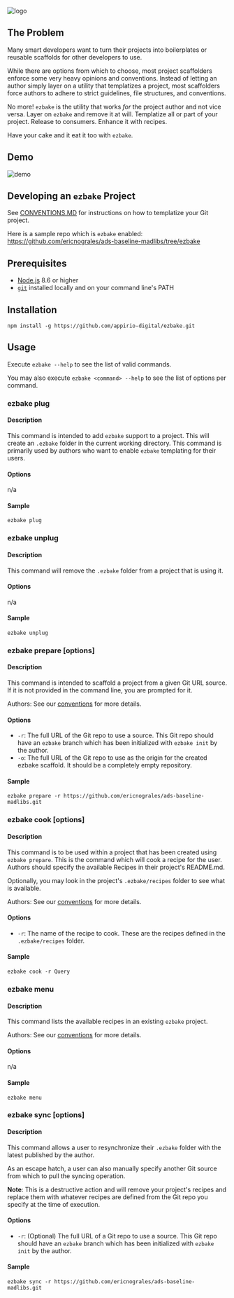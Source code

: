 ![logo](https://github.com/appirio-digital/ezbake/blob/master/ezbake-logo.png)

## The Problem

Many smart developers want to turn their projects into boilerplates or reusable scaffolds for other developers to use.  

While there are options from which to choose, most project scaffolders enforce some very heavy opinions and conventions. Instead of letting an author simply layer on a utility that templatizes a project, most scaffolders force authors to adhere to strict guidelines, file structures, and conventions.

No more! `ezbake` is the utility that works _for_ the project author and not vice versa. Layer on `ezbake` and remove it at will.  Templatize all or part of your project.  Release to consumers.  Enhance it with recipes.

Have your cake and it eat it too with `ezbake`.

## Demo

![demo](https://github.com/appirio-digital/ezbake/blob/master/ezbake-demo.gif)

## Developing an `ezbake` Project

See [CONVENTIONS.MD](https://github.com/appirio-digital/ezbake/blob/master/CONVENTIONS.md) for instructions on how to templatize your Git project.

Here is a sample repo which is `ezbake` enabled: https://github.com/ericnograles/ads-baseline-madlibs/tree/ezbake

## Prerequisites

* [Node.js](https://nodejs.org) 8.6 or higher
* [`git`](https://git-scm.com/) installed locally and on your command line's PATH

## Installation

`npm install -g https://github.com/appirio-digital/ezbake.git`

## Usage

Execute `ezbake --help` to see the list of valid commands.

You may also execute `ezbake <command> --help` to see the list of options per command.

### ezbake plug

#### Description

This command is intended to add `ezbake` support to a project. This will create an `.ezbake` folder in the current working directory.  This command is primarily used by authors who want to enable `ezbake` templating for their users.

#### Options

n/a

#### Sample

`ezbake plug`

### ezbake unplug

#### Description

This command will remove the `.ezbake` folder from a project that is using it.

#### Options

n/a

#### Sample

`ezbake unplug`

### ezbake prepare [options]

#### Description

This command is intended to scaffold a project from a given Git URL source.  If it is not provided in the command line, you are prompted for it.

Authors: See our [conventions](https://github.com/appirio-digital/ezbake/blob/master/CONVENTIONS.md) for more details.

#### Options

* `-r`: The full URL of the Git repo to use a source. This Git repo should have an `ezbake` branch which has been initialized with `ezbake init` by the author.
* `-o`: The full URL of the Git repo to use as the origin for the created ezbake scaffold. It should be a completely empty repository.

#### Sample

`ezbake prepare -r https://github.com/ericnograles/ads-baseline-madlibs.git`

### ezbake cook [options]

#### Description

This command is to be used within a project that has been created using `ezbake prepare`.  This is the command which will cook a recipe for the user.  Authors should specify the available Recipes in their project's README.md.

Optionally, you may look in the project's `.ezbake/recipes` folder to see what is available.

Authors: See our [conventions](https://github.com/appirio-digital/ezbake/blob/master/CONVENTIONS.md) for more details.

#### Options

* `-r`: The name of the recipe to cook. These are the recipes defined in the `.ezbake/recipes` folder.

#### Sample

`ezbake cook -r Query`

### ezbake menu

#### Description

This command lists the available recipes in an existing `ezbake` project.

Authors: See our [conventions](https://github.com/appirio-digital/ezbake/blob/master/CONVENTIONS.md) for more details.

#### Options

n/a

#### Sample

`ezbake menu`

### ezbake sync [options]

#### Description

This command allows a user to resynchronize their `.ezbake` folder with the latest published by the author.

As an escape hatch, a user can also manually specify another Git source from which to pull the syncing operation.

**Note**: This is a destructive action and will remove your project's recipes and replace them with whatever recipes are defined from the Git repo you specify at the time of execution.

#### Options

* `-r`: (Optional) The full URL of a Git repo to use a source. This Git repo should have an `ezbake` branch which has been initialized with `ezbake init` by the author.

#### Sample

`ezbake sync -r https://github.com/ericnograles/ads-baseline-madlibs.git`
